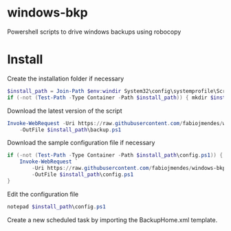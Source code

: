 # windows-bkp

Powershell scripts to drive windows backups using robocopy

# Install

Create the installation folder if necessary

```powershell
$install_path = Join-Path $env:windir System32\config\systemprofile\Scripts
if (-not (Test-Path -Type Container -Path $install_path)) { mkdir $install_path }
```

Download the latest version of the script

```powershell
Invoke-WebRequest -Uri https://raw.githubusercontent.com/fabiojmendes/windows-bkp/refs/heads/master/backup.ps1 `
    -OutFile $install_path\backup.ps1
```

Download the sample configuration file if necessary

```powershell
if (-not (Test-Path -Type Container -Path $install_path\config.ps1)) {
    Invoke-WebRequest `
        -Uri https://raw.githubusercontent.com/fabiojmendes/windows-bkp/refs/heads/master/config.sample.ps1 `
        -OutFile $install_path\config.ps1
}
```

Edit the configuration file

```powershell
notepad $install_path\config.ps1
```

Create a new scheduled task by importing the BackupHome.xml template.
